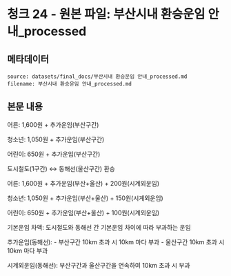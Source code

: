 # 청크 24 - 원본 파일: 부산시내 환승운임 안내_processed

## 메타데이터

```
source: datasets/final_docs/부산시내 환승운임 안내_processed.md
filename: 부산시내 환승운임 안내_processed.md
```

## 본문 내용

어른: 1,600원 + 추가운임(부산구간)

청소년: 1,050원 + 추가운임(부산구간)

어린이: 650원 + 추가운임(부산구간)

도시철도(1구간) ↔ 동해선(울산구간) 환승

어른: 1,600원 + 추가운임(부산+울산) + 200원(시계외운임)

청소년: 1,050원 + 추가운임(부산+울산) + 150원(시계외운임)

어린이: 650원 + 추가운임(부산+울산) + 100원(시계외운임)

기본운임 차액: 도시철도와 동해선 간 기본운임 차이에 따라 부과하는 운임

추가운임(동해선): - 부산구간 10km 초과 시 10km 마다 부과 - 울산구간 10km 초과 시 10km 마다 부과

시계외운임(동해선): 부산구간과 울산구간을 연속하여 10km 초과 시 부과